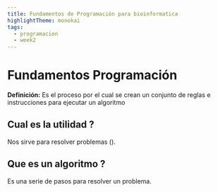 ```yaml
---
title: Fundamentos de Programación para bioinformatica
highlightTheme: monokai
tags:
  - programacion
  - week2
---
```

# Fundamentos Programación 

**Definición:**  Es el proceso por el cual se crean un conjunto de reglas e instrucciones para ejecutar un algoritmo
## Cual es la utilidad ?

Nos sirve para resolver problemas ().
## Que es un algoritmo ?

Es una serie de pasos para resolver un problema.

